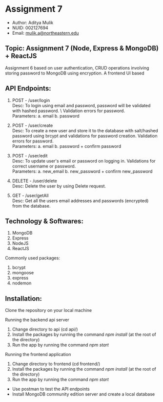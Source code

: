 
# Assignment 7

- Author: Aditya Mulik
- NUID: 002127694
- Email: mulik.a@northeastern.edu

## Topic: Assignment 7 (Node, Express & MongoDB) + ReactJS
Assignment 6 based on user authentication, CRUD operations involving storing password to MongoDB using encryption.
A frontend UI based 

## API Endpoints:

1. POST - /user/login \
Desc: To login using email and password, password will be validated with hashed password. \ 
Validation errors for password. \
Parameters: a. email 
            b. password

2. POST - /user/create \
Desc: To create a new user and store it to the database with salt/hashed password using brcypt and validations for password creation. Validation errors for password. \
Parameters: a. email 
            b. password + confirm password 

3. POST - /user/edit \
Desc: To update user's email or password on logging in. Validations for correct username or password. \
Parameters: a. new_email
            b. new_password + confirm new_password

4. DELETE - /user/delete \
Desc: Delete the user by using Delete request.

5. GET - /user/getAll \
Desc: Get all the users email addresses and passwords (encrypted) from the database.

## Technology & Softwares:

1. MongoDB
2. Express
3. NodeJS
4. ReactJS

Commonly used packages:
1. bcrypt
2. mongoose
3. express
4. nodemon

## Installation:
Clone the repository on your local machine

Running the backend api server 
1. Change directory to api (cd api/)
2. Install the packages by running the command *npm install* (at the root of the directory)
3. Run the app by running the command *npm start*

Running the frontend application
1. Change directory to frontend (cd frontend/)
2. Install the packages by running the command *npm install* (at the root of the directory)
3. Run the app by running the command *npm start*

* Use postman to test the API endpoints
* Install MongoDB community edition server and create a local database
